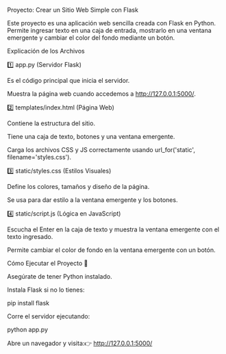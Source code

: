 Proyecto: Crear un Sitio Web Simple con Flask

Este proyecto es una aplicación web sencilla creada con Flask en Python. Permite ingresar texto en una caja de entrada, mostrarlo en una ventana emergente y cambiar el color del fondo mediante un botón.

Explicación de los Archivos

1️⃣ app.py (Servidor Flask)

Es el código principal que inicia el servidor.

Muestra la página web cuando accedemos a http://127.0.0.1:5000/.

2️⃣ templates/index.html (Página Web)

Contiene la estructura del sitio.

Tiene una caja de texto, botones y una ventana emergente.

Carga los archivos CSS y JS correctamente usando url_for('static', filename='styles.css').

3️⃣ static/styles.css (Estilos Visuales)

Define los colores, tamaños y diseño de la página.

Se usa para dar estilo a la ventana emergente y los botones.

4️⃣ static/script.js (Lógica en JavaScript)

Escucha el Enter en la caja de texto y muestra la ventana emergente con el texto ingresado.

Permite cambiar el color de fondo en la ventana emergente con un botón.

Cómo Ejecutar el Proyecto 🚀

Asegúrate de tener Python instalado.

Instala Flask si no lo tienes:

pip install flask

Corre el servidor ejecutando:

python app.py

Abre un navegador y visita:👉 http://127.0.0.1:5000/


